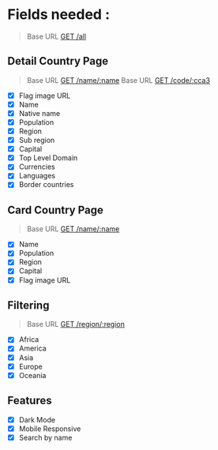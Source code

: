 # Fields needed :

> Base URL [GET /all](https://restcountries.com/v3.1/all)

## Detail Country Page

> Base URL [GET /name/:name](https://restcountries.com/v3.1/name/{name})
> Base URL [GET /code/:cca3](https://restcountries.com/v3.1/code/{cca3})

- [x] Flag image URL
- [x] Name
- [x] Native name
- [x] Population
- [x] Region
- [x] Sub region
- [x] Capital
- [x] Top Level Domain
- [x] Currencies
- [x] Languages
- [x] Border countries

## Card Country Page

> Base URL [GET /name/:name](https://restcountries.com/v3.1/name/{name})

- [x] Name
- [x] Population
- [x] Region
- [x] Capital
- [x] Flag image URL

## Filtering

> Base URL [GET /region/:region](https://restcountries.com/v3.1/region/{region})

- [x] Africa
- [x] America
- [x] Asia
- [x] Europe
- [x] Oceania

## Features

- [x] Dark Mode
- [x] Mobile Responsive
- [x] Search by name
